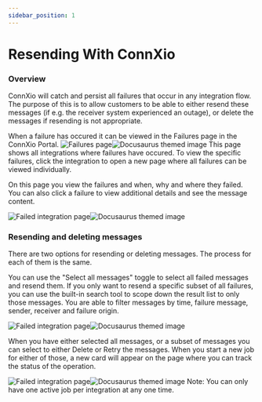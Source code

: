 ```yaml
---
sidebar_position: 1
---
```


# Resending With ConnXio

### Overview

ConnXio will catch and persist all failures that occur in any integration flow. The purpose of this is to allow customers to be able to either resend these messages (if e.g. the receiver system experienced an outage), or delete the messages if resending is not appropriate.

When a failure has occured it can be viewed in the Failures page in the ConnXio Portal.
![Failures page](https://i.imgur.com/bdF3Oy8.png#light-only)![Docusaurus themed image](https://i.imgur.com/qdbc01O.png#dark-only)
This page shows all integrations where failures have occured. To view the specific failures, click the integration to open a new page where all failures can be viewed individually.

On this page you view the failures and when, why and where they failed. You can also click a failure to view additional details and see the message content.

![Failed integration page](https://i.imgur.com/roBF7aH.png#light-only)![Docusaurus themed image](https://i.imgur.com/gg3So7Q.png#dark-only)

### Resending and deleting messages

There are two options for resending or deleting messages. The process for each of them is the same.

You can use the "Select all messages" toggle to select all failed messages and resend them. If you only want to resend a specific subset of all failures, you can use the built-in search tool to scope down the result list to only those messages. You are able to filter messages by time, failure message, sender, receiver and failure origin.

![Failed integration page](https://i.imgur.com/ZWZozn1.png#light-only)![Docusaurus themed image](https://i.imgur.com/ZwHKhNo.png#dark-only)

When you have either selected all messages, or a subset of messages you can select to either Delete or Retry the messages. When you start a new job for either of those, a new card will appear on the page where you can track the status of the operation.

![Failed integration page](https://i.imgur.com/ZJN126C.png#light-only)![Docusaurus themed image](https://i.imgur.com/FoEwXRF.png#dark-only)
Note: You can only have one active job per integration at any one time.
